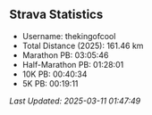 


## Strava Statistics

- Username: thekingofcool
- Total Distance (2025): 161.46 km
- Marathon PB: 03:05:46
- Half-Marathon PB: 01:28:01
- 10K PB: 00:40:34
- 5K PB: 00:19:11

*Last Updated: 2025-03-11 01:47:49*
